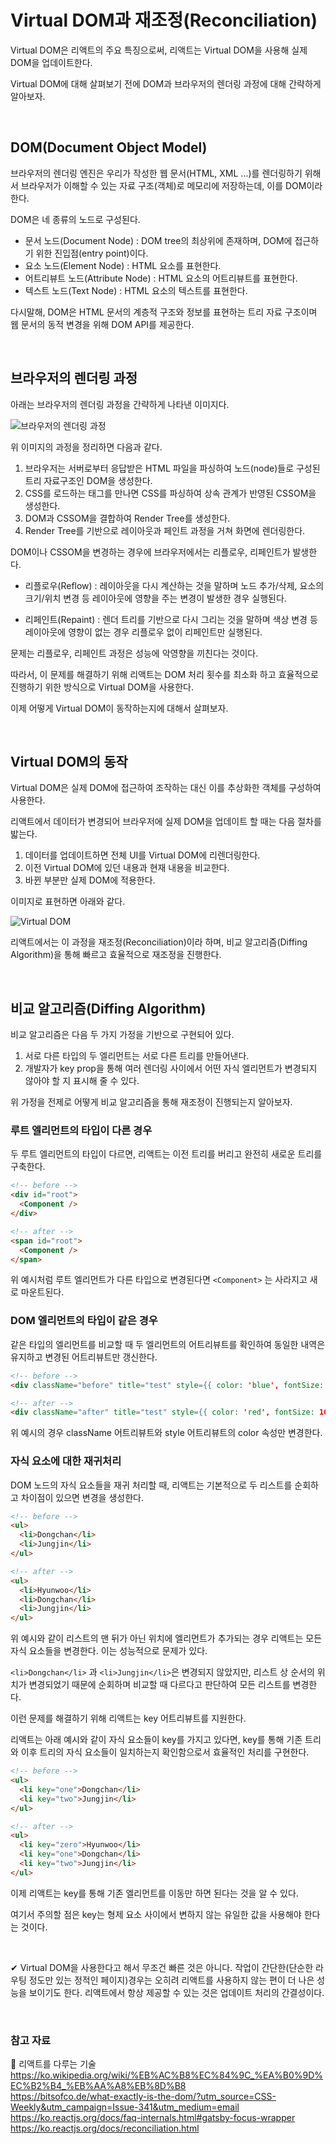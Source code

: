 # Virtual DOM과 재조정(Reconciliation)

Virtual DOM은 리액트의 주요 특징으로써, 리액트는 Virtual DOM을 사용해 실제 DOM을 업데이트한다.

Virtual DOM에 대해 살펴보기 전에 DOM과 브라우저의 렌더링 과정에 대해 간략하게 알아보자.

<br>

## DOM(Document Object Model)

브라우저의 렌더링 엔진은 우리가 작성한 웹 문서(HTML, XML ...)를 렌더링하기 위해서 브라우저가 이해할 수 있는 자료 구조(객체)로 메모리에 저장하는데, 이를 DOM이라 한다.

DOM은 네 종류의 노드로 구성된다.

- 문서 노드(Document Node) : DOM tree의 최상위에 존재하며, DOM에 접근하기 위한 진입점(entry point)이다.
- 요소 노드(Element Node) : HTML 요소를 표현한다.
- 어트리뷰트 노드(Attribute Node) : HTML 요소의 어트리뷰트를 표현한다.
- 텍스트 노드(Text Node) : HTML 요소의 텍스트를 표현한다.

다시말해, DOM은 HTML 문서의 계층적 구조와 정보를 표현하는 트리 자료 구조이며 웹 문서의 동적 변경을 위해 DOM API를 제공한다.

<br>

## 브라우저의 렌더링 과정

아래는 브라우저의 렌더링 과정을 간략하게 나타낸 이미지다.

![브라우저의 렌더링 과정](https://github.com/chanyDev/TIL/blob/main/img/React/Rendering.png?raw=true)

위 이미지의 과정을 정리하면 다음과 같다.

1. 브라우저는 서버로부터 응답받은 HTML 파일을 파싱하여 노드(node)들로 구성된 트리 자료구조인 DOM을 생성한다.
2. CSS를 로드하는 태그를 만나면 CSS를 파싱하여 상속 관계가 반영된 CSSOM을 생성한다.
3. DOM과 CSSOM을 결합하여 Render Tree를 생성한다.
4. Render Tree를 기반으로 레이아웃과 페인트 과정을 거쳐 화면에 렌더링한다.

DOM이나 CSSOM을 변경하는 경우에 브라우저에서는 리플로우, 리페인트가 발생한다.

- 리플로우(Reflow) : 레이아웃을 다시 계산하는 것을 말하며 노드 추가/삭제, 요소의 크기/위치 변경 등 레이아웃에 영향을 주는 변경이 발생한 경우 실행된다.

- 리페인트(Repaint) : 렌더 트리를 기반으로 다시 그리는 것을 말하며 색상 변경 등 레이아웃에 영향이 없는 경우 리플로우 없이 리페인트만 실행된다.

문제는 리플로우, 리페인트 과정은 성능에 악영향을 끼친다는 것이다.

따라서, 이 문제를 해결하기 위해 리액트는 DOM 처리 횟수를 최소화 하고 효율적으로 진행하기 위한 방식으로 Virtual DOM을 사용한다.

이제 어떻게 Virtual DOM이 동작하는지에 대해서 살펴보자.

<br>

## Virtual DOM의 동작

Virtual DOM은 실제 DOM에 접근하여 조작하는 대신 이를 추상화한 객체를 구성하여 사용한다.

리액트에서 데이터가 변경되어 브라우저에 실제 DOM을 업데이트 할 때는 다음 절차를 밟는다.

1. 데이터를 업데이트하면 전체 UI를 Virtual DOM에 리렌더링한다.
2. 이전 Virtual DOM에 있던 내용과 현재 내용을 비교한다.
3. 바뀐 부분만 실제 DOM에 적용한다.

이미지로 표현하면 아래와 같다.

![Virtual DOM](https://github.com/chanyDev/TIL/blob/main/img/React/Virtual%20DOM.png?raw=true)

리액트에서는 이 과정을 재조정(Reconciliation)이라 하며, 비교 알고리즘(Diffing Algorithm)을 통해 빠르고 효율적으로 재조정을 진행한다.

<br>

## 비교 알고리즘(Diffing Algorithm)

비교 알고리즘은 다음 두 가지 가정을 기반으로 구현되어 있다.

1. 서로 다른 타입의 두 엘리먼트는 서로 다른 트리를 만들어낸다.
2. 개발자가 key prop을 통해 여러 렌더링 사이에서 어떤 자식 엘리먼트가 변경되지 않아야 할 지 표시해 줄 수 있다.

위 가정을 전제로 어떻게 비교 알고리즘을 통해 재조정이 진행되는지 알아보자.

### 루트 엘리먼트의 타입이 다른 경우

두 루트 엘리먼트의 타입이 다르면, 리액트는 이전 트리를 버리고 완전히 새로운 트리를 구축한다.

```html
<!-- before -->
<div id="root">
  <Component />
</div>

<!-- after -->
<span id="root">
  <Component />
</span>
```

위 예시처럼 루트 엘리먼트가 다른 타입으로 변경된다면 `<Component>` 는 사라지고 새로 마운트된다.

### DOM 엘리먼트의 타입이 같은 경우

같은 타입의 엘리먼트를 비교할 때 두 엘리먼트의 어트리뷰트를 확인하여 동일한 내역은 유지하고 변경된 어트리뷰트만 갱신한다.

```html
<!-- before -->
<div className="before" title="test" style={{ color: 'blue', fontSize: 10 }} />

<!-- after -->
<div className="after" title="test" style={{ color: 'red', fontSize: 10 }} />
```

위 예시의 경우 className 어트리뷰트와 style 어트리뷰트의 color 속성만 변경한다.

### 자식 요소에 대한 재귀처리

DOM 노드의 자식 요소들을 재귀 처리할 때, 리액트는 기본적으로 두 리스트를 순회하고 차이점이 있으면 변경을 생성한다.

```html
<!-- before -->
<ul>
  <li>Dongchan</li>
  <li>Jungjin</li>
</ul>

<!-- after -->
<ul>
  <li>Hyunwoo</li>
  <li>Dongchan</li>
  <li>Jungjin</li>
</ul>
```

위 예시와 같이 리스트의 맨 뒤가 아닌 위치에 엘리먼트가 추가되는 경우 리액트는 모든 자식 요소들을 변경한다. 이는 성능적으로 문제가 있다.

`<li>Dongchan</li>` 과 `<li>Jungjin</li>`은 변경되지 않았지만, 리스트 상 순서의 위치가 변경되었기 때문에 순회하며 비교할 때 다르다고 판단하여 모든 리스트를 변경한다.

이런 문제를 해결하기 위해 리액트는 key 어트리뷰트를 지원한다.

리액트는 아래 예시와 같이 자식 요소들이 key를 가지고 있다면, key를 통해 기존 트리와 이후 트리의 자식 요소들이 일치하는지 확인함으로서 효율적인 처리를 구현한다.

```html
<!-- before -->
<ul>
  <li key="one">Dongchan</li>
  <li key="two">Jungjin</li>
</ul>

<!-- after -->
<ul>
  <li key="zero">Hyunwoo</li>
  <li key="one">Dongchan</li>
  <li key="two">Jungjin</li>
</ul>
```

이제 리액트는 key를 통해 기존 엘리먼트를 이동만 하면 된다는 것을 알 수 있다.

여기서 주의할 점은 key는 형제 요소 사이에서 변하지 않는 유일한 값을 사용해야 한다는 것이다.

<br>

✔ Virtual DOM을 사용한다고 해서 무조건 빠른 것은 아니다. 작업이 간단한(단순한 라우팅 정도만 있는 정적인 페이지)경우는 오히려 리액트를 사용하지 않는 편이 더 나은 성능을 보이기도 한다. 리액트에서 항상 제공할 수 있는 것은 업데이트 처리의 간결성이다.

<br>

### 참고 자료

📙 리액트를 다루는 기술 <br>
https://ko.wikipedia.org/wiki/%EB%AC%B8%EC%84%9C_%EA%B0%9D%EC%B2%B4_%EB%AA%A8%EB%8D%B8 <br>
https://bitsofco.de/what-exactly-is-the-dom/?utm_source=CSS-Weekly&utm_campaign=Issue-341&utm_medium=email <br>
https://ko.reactjs.org/docs/faq-internals.html#gatsby-focus-wrapper <br>
https://ko.reactjs.org/docs/reconciliation.html
